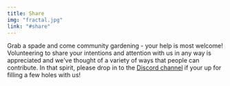```yaml
---
title: Share
img: "fractal.jpg"
link: "#share"
---
```


Grab a spade and come community gardening - your help is most welcome!
Volunteering to share your intentions and attention with us in any way is appreciated and we've thought of a variety of ways that people can contribute.
In that spirit, please drop in to the [Discord channel](https://discord.gg/CTPJTNu) if your up for filling a few holes with us!
